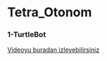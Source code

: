 # Tetra_Otonom
### 1-TurtleBot

[Videoyu buradan izleyebilirsiniz](https://github.com/huzarh/Tetra_Otonom/blob/master/screen_records/ucgen_turtlesim.webm)
